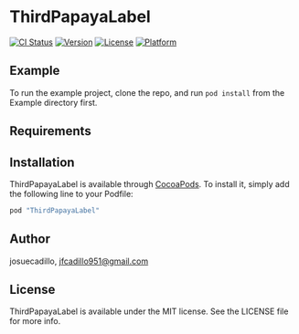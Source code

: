 # ThirdPapayaLabel

[![CI Status](http://img.shields.io/travis/josuecadillo/ThirdPapayaLabel.svg?style=flat)](https://travis-ci.org/josuecadillo/ThirdPapayaLabel)
[![Version](https://img.shields.io/cocoapods/v/ThirdPapayaLabel.svg?style=flat)](http://cocoapods.org/pods/ThirdPapayaLabel)
[![License](https://img.shields.io/cocoapods/l/ThirdPapayaLabel.svg?style=flat)](http://cocoapods.org/pods/ThirdPapayaLabel)
[![Platform](https://img.shields.io/cocoapods/p/ThirdPapayaLabel.svg?style=flat)](http://cocoapods.org/pods/ThirdPapayaLabel)

## Example

To run the example project, clone the repo, and run `pod install` from the Example directory first.

## Requirements

## Installation

ThirdPapayaLabel is available through [CocoaPods](http://cocoapods.org). To install
it, simply add the following line to your Podfile:

```ruby
pod "ThirdPapayaLabel"
```

## Author

josuecadillo, jfcadillo951@gmail.com

## License

ThirdPapayaLabel is available under the MIT license. See the LICENSE file for more info.
